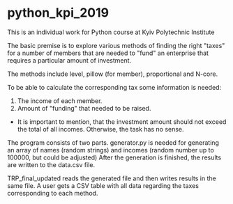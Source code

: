 # python_kpi_2019
This is an individual work for Python course at Kyiv Polytechnic Institute

The basic premise is to explore various methods of finding the right "taxes" for a number 
of members that are needed to "fund" an enterprise that requires a particular amount of investment.

The methods include level, pillow (for member), proportional and N-core.

To be able to calculate the corresponding tax some information is needed: 
1. The income of each member.
2. Amount of "funding" that needed to be raised.
* It is important to mention, that the investment amount should not exceed the total of all incomes. 
Otherwise, the task has no sense.

The program consists of two parts.
generator.py is needed for generating an array of names (random strings) and incomes (random number up to 100000, but could be adjusted)
After the generation is finished, the results are written to the data.csv file.

TRP_final_updated reads the generated file and then writes results in the same file. 
A user gets a CSV table with all data regarding the taxes corresponding to each method.

